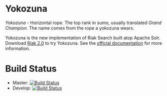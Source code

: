 Yokozuna
==========

_Yokozuna_ - Horizontal rope.  The top rank in sumo, usually
translated _Grand Champion_.  The name comes from the rope a yokozuna
wears.

Yokozuna is the new implementation of Riak Search built atop Apache Solr.
Download [Riak 2.0][downloads] to try Yokozuna. See the [official
documentation][search-docs] for more information.

[downloads]: http://docs.basho.com/riak/latest/downloads/
[search-docs]: http://docs.basho.com/riak/latest/dev/using/search/

Build Status
============

* Master: [![Build Status](https://travis-ci.org/basho/yokozuna.svg?branch=master)](https://travis-ci.org/basho/yokozuna)
* Develop: [![Build Status](https://travis-ci.org/basho/yokozuna.svg?branch=develop)](https://travis-ci.org/basho/yokozuna)

